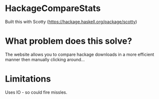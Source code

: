 # HackageCompareStats

Built this with Scotty (https://hackage.haskell.org/package/scotty)

# What problem does this solve?
The website allows you to compare hackage downloads in a more efficient manner then manually clicking around...

# Limitations
Uses IO - so could fire missles.
